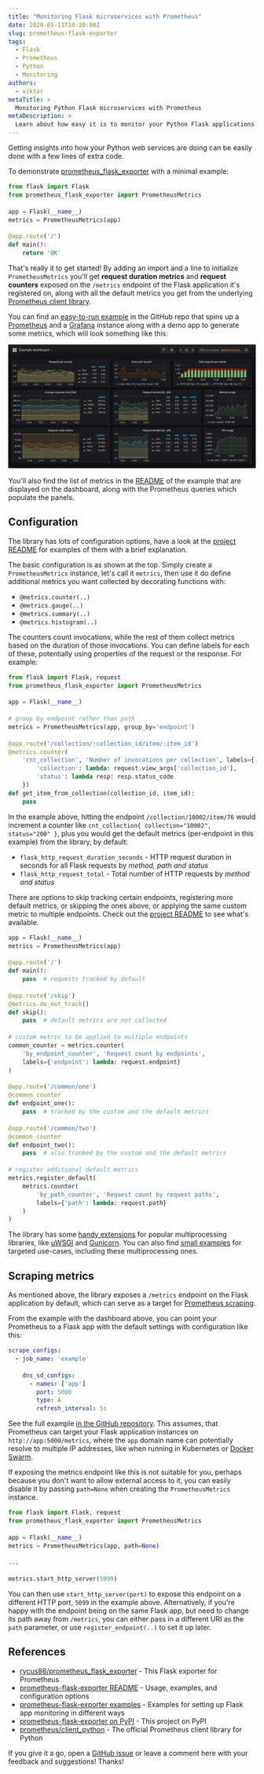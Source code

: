 ```yaml
---
title: "Monitoring Flask microservices with Prometheus"
date: 2020-05-11T10:20:00Z
slug: prometheus-flask-exporter
tags:
  - Flask
  - Prometheus
  - Python
  - Monitoring
authors:
  - viktor
metaTitle: >
  Monitoring Python Flask microservices with Prometheus
metaDescription: >
  Learn about how easy it is to monitor your Python Flask applications with Prometheus using an exporter library!
---
```


Getting insights into how your Python web services are doing can be easily done with a few lines of extra code.

<!--more-->

To demonstrate [prometheus_flask_exporter](https://github.com/rycus86/prometheus_flask_exporter) with a minimal example:

```python
from flask import Flask
from prometheus_flask_exporter import PrometheusMetrics

app = Flask(__name__)
metrics = PrometheusMetrics(app)

@app.route('/')
def main():
    return 'OK'
```

That's really it to get started! By adding an import and a line to initialize `PrometheusMetrics` you'll get __request duration metrics__ and __request counters__ exposed on the `/metrics` endpoint of the Flask application it's registered on, along with all the default metrics you get from the underlying [Prometheus client library](https://github.com/prometheus/client_python).

You can find an [easy-to-run example](https://github.com/rycus86/prometheus_flask_exporter/tree/master/examples/sample-signals) in the GitHub repo that spins up a [Prometheus](https://prometheus.io) and a [Grafana](https://grafana.com/) instance along with a demo app to generate some metrics, which will look something like this:

![Example dashboard](dashboard.png)

You'll also find the list of metrics in the [README](https://github.com/rycus86/prometheus_flask_exporter/tree/master/examples/sample-signals) of the example that are displayed on the dashboard, along with the Prometheus queries which populate the panels.

## Configuration

The library has lots of configuration options, have a look at the [project README](https://github.com/rycus86/prometheus_flask_exporter/blob/master/README.md) for examples of them with a brief explanation.

The basic configuration is as shown at the top. Simply create a `PrometheusMetrics` instance, let's call it `metrics`, then use it do define additional metrics you want collected by decorating functions with:

- `@metrics.counter(..)`
- `@metrics.gauge(..)`
- `@metrics.summary(..)`
- `@metrics.histogram(..)`

The counters count invocations, while the rest of them collect metrics based on the duration of those invocations. You can define labels for each of these, potentially using properties of the request or the response. For example:

```python
from flask import Flask, request
from prometheus_flask_exporter import PrometheusMetrics

app = Flask(__name__)

# group by endpoint rather than path
metrics = PrometheusMetrics(app, group_by='endpoint')

@app.route('/collection/:collection_id/item/:item_id')
@metrics.counter(
    'cnt_collection', 'Number of invocations per collection', labels={
        'collection': lambda: request.view_args['collection_id'],
        'status': lambda resp: resp.status_code
    })
def get_item_from_collection(collection_id, item_id):
    pass
```

In the example above, hitting the endpoint `/collection/10002/item/76` would increment a counter like `cnt_collection{ collection="10002", status="200" }`, plus you would get the default metrics (per-endpoint in this example) from the library, by default:

- `flask_http_request_duration_seconds` - HTTP request duration in seconds for all Flask requests by *method, path and status*
- `flask_http_request_total` - Total number of HTTP requests by *method and status*

There are options to skip tracking certain endpoints, registering more default metrics, or skipping the ones above, or applying the same custom metric to multiple endpoints. Check out the [project README](https://github.com/rycus86/prometheus_flask_exporter/blob/master/README.md) to see what's available.

```python
app = Flask(__name__)
metrics = PrometheusMetrics(app)

@app.route('/')
def main():
    pass  # requests tracked by default

@app.route('/skip')
@metrics.do_not_track()
def skip():
    pass  # default metrics are not collected

# custom metric to be applied to multiple endpoints
common_counter = metrics.counter(
    'by_endpoint_counter', 'Request count by endpoints',
    labels={'endpoint': lambda: request.endpoint}
)

@app.route('/common/one')
@common_counter
def endpoint_one():
    pass  # tracked by the custom and the default metrics

@app.route('/common/two')
@common_counter
def endpoint_two():
    pass  # also tracked by the custom and the default metrics

# register additional default metrics
metrics.register_default(
    metrics.counter(
        'by_path_counter', 'Request count by request paths',
        labels={'path': lambda: request.path}
    )
)
```

The library has some [handy extensions](https://github.com/rycus86/prometheus_flask_exporter#multiprocess-applications) for popular multiprocessing libraries, like [uWSGI](https://uwsgi-docs.readthedocs.io/en/latest/WSGIquickstart.html) and [Gunicorn](https://gunicorn.org/). You can also find [small examples](https://github.com/rycus86/prometheus_flask_exporter/tree/master/examples) for targeted use-cases, including these multiprocessing ones.

## Scraping metrics

As mentioned above, the library exposes a `/metrics` endpoint on the Flask application by default, which can serve as a target for [Prometheus scraping](https://prometheus.io/docs/prometheus/latest/configuration/configuration/#scrape_config).

From the example with the dashboard above, you can point your Prometheus to a Flask app with the default settings with configuration like this:

```yaml
scrape_configs:
  - job_name: 'example'

    dns_sd_configs:
      - names: ['app']
        port: 5000
        type: A
        refresh_interval: 5s
```

See the full example [in the GitHub repository](https://github.com/rycus86/prometheus_flask_exporter/blob/master/examples/sample-signals/prometheus/config.yml). This assumes, that Prometheus can target your Flask application instances on `http://app:5000/metrics`, where the `app` domain name can potentially resolve to multiple IP addresses, like when running in Kubernetes or [Docker Swarm](https://blog.viktoradam.net/2018/01/13/home-lab-part3-swarm-cluster/).

If exposing the metrics endpoint like this is not suitable for you, perhaps because you don't want to allow external access to it, you can easily disable it by passing `path=None` when creating the `PrometheusMetrics` instance.

```python
from flask import Flask, request
from prometheus_flask_exporter import PrometheusMetrics

app = Flask(__name__)
metrics = PrometheusMetrics(app, path=None)

...

metrics.start_http_server(5099)
```

You can then use `start_http_server(port)` to expose this endpoint on a different HTTP port, `5099` in the example above. Alternatively, if you're happy with the endpoint being on the same Flask app, but need to change its path away from `/metrics`, you can either pass in a different URI as the `path` parameter, or use `register_endpoint(..)` to set it up later.

## References

- [rycus86/prometheus_flask_exporter](https://github.com/rycus86/prometheus_flask_exporter) - This Flask exporter for Prometheus
- [prometheus-flask-exporter README](https://github.com/rycus86/prometheus_flask_exporter/blob/master/README.md) - Usage, examples, and configuration options
- [prometheus-flask-exporter examples](https://github.com/rycus86/prometheus_flask_exporter/tree/master/examples) - Examples for setting up Flask app monitoring in different ways
- [prometheus-flask-exporter on PyPI](https://pypi.python.org/pypi/prometheus-flask-exporter) - This project on PyPI
- [prometheus/client_python](https://github.com/prometheus/client_python) - The official Prometheus client library for Python

If you give it a go, open a [GitHub issue](https://github.com/rycus86/prometheus_flask_exporter/issues) or leave a comment here with your feedback and suggestions! Thanks!

